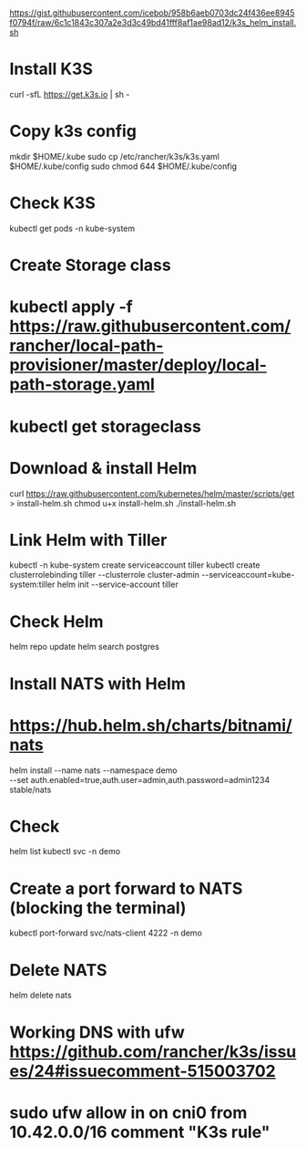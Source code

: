 
##
#
https://gist.githubusercontent.com/icebob/958b6aeb0703dc24f436ee8945f0794f/raw/6c1c1843c307a2e3d3c49bd41fff8af1ae98ad12/k3s_helm_install.sh
#
##

# Install K3S
curl -sfL https://get.k3s.io | sh -

# Copy k3s config
mkdir $HOME/.kube
sudo cp /etc/rancher/k3s/k3s.yaml $HOME/.kube/config
sudo chmod 644 $HOME/.kube/config

# Check K3S 
kubectl get pods -n kube-system

# Create Storage class
# kubectl apply -f https://raw.githubusercontent.com/rancher/local-path-provisioner/master/deploy/local-path-storage.yaml
# kubectl get storageclass

# Download & install Helm
curl https://raw.githubusercontent.com/kubernetes/helm/master/scripts/get > install-helm.sh
chmod u+x install-helm.sh
./install-helm.sh

# Link Helm with Tiller
kubectl -n kube-system create serviceaccount tiller
kubectl create clusterrolebinding tiller --clusterrole cluster-admin --serviceaccount=kube-system:tiller
helm init --service-account tiller

# Check Helm
helm repo update
helm search postgres

# Install NATS with Helm
# https://hub.helm.sh/charts/bitnami/nats
helm install --name nats --namespace demo \
	--set auth.enabled=true,auth.user=admin,auth.password=admin1234 \
	stable/nats
	
# Check
helm list
kubectl svc -n demo

# Create a port forward to NATS (blocking the terminal)
kubectl port-forward svc/nats-client 4222 -n demo

# Delete NATS
helm delete nats

# Working DNS with ufw  https://github.com/rancher/k3s/issues/24#issuecomment-515003702
# sudo ufw allow in on cni0 from 10.42.0.0/16 comment "K3s rule"

